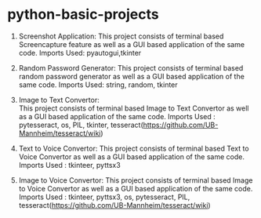 # python-basic-projects
1) Screenshot Application: 
  This project consists of terminal based Screencapture feature as well as a GUI based application of the same code. Imports Used: pyautogui,tkinter
  
2) Random Password Generator: 
  This project consists of terminal based random password generator as well as a GUI based application of the same code. Imports Used: string, random, tkinter

3) Image to Text Convertor:  
   This project consists of terminal based Image to Text Convertor as well as a GUI based application of the same code. Imports Used : pytesseract, os, PIL, tkinter, tesseract(https://github.com/UB-Mannheim/tesseract/wiki)

4) Text to Voice Convertor: 
   This project consists of terminal based Text to Voice Convertor as well as a GUI based application of the same code. Imports Used : tkinteer, pyttsx3
   
5) Image to Voice Convertor: 
   This project consists of terminal based Image to Voice Convertor as well as a GUI based application of the same code. Imports Used : tkinteer, pyttsx3, os, pytesseract, PIL, tesseract(https://github.com/UB-Mannheim/tesseract/wiki)
